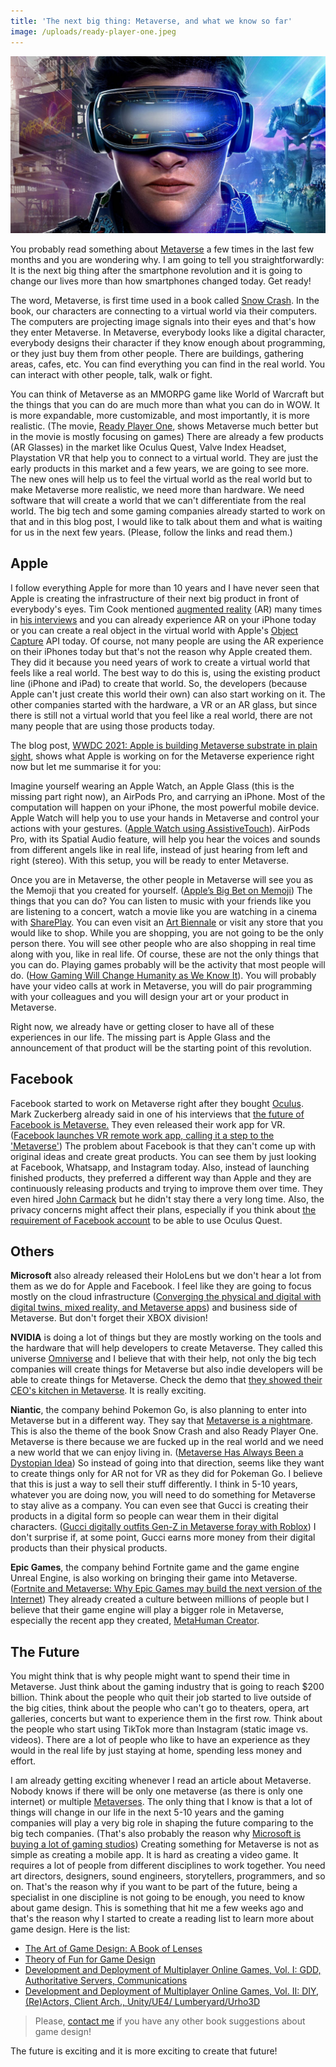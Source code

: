 ```yaml
---
title: 'The next big thing: Metaverse, and what we know so far'
image: /uploads/ready-player-one.jpeg
---
```


![The picture of Ready Player One main character](/uploads/ready-player-one.jpeg)


You probably read something about [Metaverse](https://tr.wikipedia.org/wiki/Metaverse) a few times in the last few months and you are wondering why. I am going to tell you straightforwardly: It is the next big thing after the smartphone revolution and it is going to change our lives more than how smartphones changed today. Get ready! 

The word, Metaverse, is first time used in a book called [Snow Crash](https://www.goodreads.com/book/show/40651883-snow-crash). In the book, our characters are connecting to a virtual world via their computers. The computers are projecting image signals into their eyes and that's how they enter Metaverse. In Metaverse, everybody looks like a digital character, everybody designs their character if they know enough about programming, or they just buy them from other people. There are buildings, gathering areas, cafes, etc. You can find everything you can find in the real world. You can interact with other people, talk, walk or fight. 

You can think of Metaverse as an MMORPG game like World of Warcraft but the things that you can do are much more than what you can do in WOW. It is more expandable, more customizable, and most importantly, it is more realistic. (The movie, [Ready Player One](https://www.imdb.com/title/tt1677720/), shows Metaverse much better but in the movie is mostly focusing on games) There are already a few products (AR Glasses) in the market like Oculus Quest, Valve Index Headset, Playstation VR that help you to connect to a virtual world. They are just the early products in this market and a few years, we are going to see more. The new ones will help us to feel the virtual world as the real world but to make Metaverse more realistic, we need more than hardware. We need software that will create a world that we can't differentiate from the real world. The big tech and some gaming companies already started to work on that and in this blog post, I would like to talk about them and what is waiting for us in the next few years. (Please, follow the links and read them.)


## Apple


I follow everything Apple for more than 10 years and I have never seen that Apple is creating the infrastructure of their next big product in front of everybody's eyes. Tim Cook mentioned [augmented reality](https://developer.apple.com/augmented-reality/) (AR) many times in [his interviews](https://www.theverge.com/platform/amp/21077484/apple-tim-cook-ar-augmented-reality) and you can already experience AR on your iPhone today or you can create a real object in the virtual world with Apple's [Object Capture](https://developer.apple.com/augmented-reality/object-capture/) API today. Of course, not many people are using the AR experience on their iPhones today but that's not the reason why Apple created them. They did it because you need years of work to create a virtual world that feels like a real world. The best way to do this is, using the existing product line (iPhone and iPad) to create that world. So, the developers (because Apple can't just create this world their own) can also start working on it. The other companies started with the hardware, a VR or an AR glass, but since there is still not a virtual world that you feel like a real world, there are not many people that are using those products today.

The blog post, [WWDC 2021: Apple is building Metaverse substrate in plain sight](https://www.codevoid.net/ruminations/2021/06/20/wwdc-2021-apple-Metaverse-plain-sight.html), shows what Apple is working on for the Metaverse experience right now but let me summarise it for you:

Imagine yourself wearing an Apple Watch, an Apple Glass (this is the missing part right now), an AirPods Pro, and carrying an iPhone. Most of the computation will happen on your iPhone, the most powerful mobile device. Apple Watch will help you to use your hands in Metaverse and control your actions with your gestures. ([Apple Watch using AssistiveTouch](https://www.apple.com/newsroom/2021/05/apple-previews-powerful-software-updates-designed-for-people-with-disabilities/)). AirPods Pro, with its Spatial Audio feature, will help you hear the voices and sounds from different angels like in real life, instead of just hearing from left and right (stereo). With this setup, you will be ready to enter Metaverse. 

Once you are in Metaverse, the other people in Metaverse will see you as the Memoji that you created for yourself. ([Apple’s Big Bet on Memoji](https://www.aboveavalon.com/notes/2021/8/23/apples-big-bet-on-memoji)) The things that you can do? You can listen to music with your friends like you are listening to a concert, watch a movie like you are watching in a cinema with [SharePlay](https://developer.apple.com/shareplay/). You can even visit an [Art Biennale](https://www.nrw-forum.de/en/exhibitions/ar-biennale) or visit any store that you would like to shop. While you are shopping, you are not going to be the only person there. You will see other people who are also shopping in real time along with you, like in real life. Of course, these are not the only things that you can do. Playing games probably will be the activity that most people will do. ([How Gaming Will Change Humanity as We Know It](https://www.bloomberg.com/opinion/articles/2021-09-04/how-gaming-will-change-humanity-as-we-know-it?utm_campaign=opinion&utm_medium=bd&utm_source=applenews)). You will probably have your video calls at work in Metaverse, you will do pair programming with your colleagues and you will design your art or your product in Metaverse.

Right now, we already have or getting closer to have all of these experiences in our life. The missing part is Apple Glass and the announcement of that product will be the starting point of this revolution. 


## Facebook

Facebook started to work on Metaverse right after they bought [Oculus](https://www.oculus.com). Mark Zuckerberg already said in one of his interviews that [the future of Facebook is Metaverse.](https://www.theverge.com/22588022/mark-zuckerberg-facebook-ceo-Metaverse-interview) They even released their work app for VR. ([Facebook launches VR remote work app, calling it a step to the 'Metaverse'](https://www.reuters.com/technology/facebook-launches-vr-remote-work-app-calling-it-step-Metaverse-2021-08-19/)) The problem about Facebook is that they can't come up with original ideas and create great products. You can see them by just looking at Facebook, Whatsapp, and Instagram today. Also, instead of launching finished products, they preferred a different way than Apple and they are continuously releasing products and trying to improve them over time. They even hired [John Carmack](https://en.wikipedia.org/wiki/John_Carmack) but he didn't stay there a very long time. Also, the privacy concerns might affect their plans, especially if you think about [the requirement of Facebook account](https://www.theverge.com/2020/8/19/21375118/oculus-facebook-account-login-data-privacy-controversy-developers-competition) to be able to use Oculus Quest.


## Others

**Microsoft** also already released their HoloLens but we don't hear a lot from them as we do for Apple and Facebook. I feel like they are going to focus mostly on the cloud infrastructure ([Converging the physical and digital with digital twins, mixed reality, and Metaverse apps](https://azure.microsoft.com/en-in/blog/converging-the-physical-and-digital-with-digital-twins-mixed-reality-and-Metaverse-apps/)) and business side of Metaverse. But don't forget their XBOX division!

**NVIDIA** is doing a lot of things but they are mostly working on the tools and the hardware that will help developers to create Metaverse. They called this universe [Omniverse](https://www.nvidia.com/en-us/omniverse/) and I believe that with their help, not only the big tech companies will create things for Metaverse but also indie developers will be able to create things for Metaverse. Check the demo that [they showed their CEO's kitchen in Metaverse](https://blogs.nvidia.com/blog/2021/08/11/omniverse-making-of-gtc/). It is really exciting.

**Niantic**, the company behind Pokemon Go, is also planning to enter into Metaverse but in a different way. They say that [Metaverse is a nightmare](https://nianticlabs.com/blog/real-world-Metaverse/). This is also the theme of the book Snow Crash and also Ready Player One. Metaverse is there because we are fucked up in the real world and we need a new world that we can enjoy living in. ([Metaverse Has Always Been a Dystopian Idea](https://www.vice.com/en/article/v7eqbb/the-Metaverse-has-always-been-a-dystopia)) So instead of going into that direction, seems like they want to create things only for AR not for VR as they did for Pokeman Go. I believe that this is just a way to sell their stuff differently. I think in 5-10 years, whatever you are doing now, you will need to do something for Metaverse to stay alive as a company. You can even see that Gucci is creating their products in a digital form so people can wear them in their digital characters. ([Gucci digitally outfits Gen-Z in Metaverse foray with Roblox](https://apnews.com/article/gucci-roblox-76339d10f139e9b0d39761bd8426c11e)) I don't surprise if, at some point, Gucci earns more money from their digital products than their physical products. 

**Epic Games**, the company behind Fortnite game and the game engine Unreal Engine, is also working on bringing their game into Metaverse. ([Fortnite and Metaverse: Why Epic Games may build the next version of the Internet](https://www.washingtonpost.com/video-games/2020/04/17/fortnite-Metaverse-new-internet/)) They already created a culture between millions of people but I believe that their game engine will play a bigger role in Metaverse, especially the recent app they created, [MetaHuman Creator](https://www.unrealengine.com/en-US/digital-humans).


## The Future

You might think that is why people might want to spend their time in Metaverse. Just think about the gaming industry that is going to reach $200 billion. Think about the people who quit their job started to live outside of the big cities, think about the people who can't go to theaters, opera, art galleries, concerts but want to experience them in the first row. Think about the people who start using TikTok more than Instagram (static image vs. videos). There are a lot of people who like to have an experience as they would in the real life by just staying at home, spending less money and effort.

I am already getting exciting whenever I read an article about Metaverse. Nobody knows if there will be only one metaverse (as there is only one internet) or multiple [Metaverses](https://stratechery.com/2021/Metaverses/). The only thing that I know is that a lot of things will change in our life in the next 5-10 years and the gaming companies will play a very big role in shaping the future comparing to the big tech companies. (That's also probably the reason why [Microsoft is buying a lot of gaming studios](https://www.thegamer.com/xbox-studios-games-list/)) Creating something for Metaverse is not as simple as creating a mobile app. It is hard as creating a video game. It requires a lot of people from different disciplines to work together. You need art directors, designers, sound engineers, storytellers, programmers, and so on. That's the reason why if you want to be part of the future, being a specialist in one discipline is not going to be enough, you need to know about game design. This is something that hit me a few weeks ago and that's the reason why I started to create a reading list to learn more about game design. Here is the list:

- [The Art of Game Design: A Book of Lenses](https://www.amazon.de/-/en/dp/1138632058/)
- [Theory of Fun for Game Design](https://www.amazon.de/-/en/dp/1449363210/)
- [Development and Deployment of Multiplayer Online Games, Vol. I: GDD, Authoritative Servers, Communications](https://www.amazon.de/-/en/dp/3903213063/)
- [Development and Deployment of Multiplayer Online Games, Vol. II: DIY, (Re)Actors, Client Arch., Unity/UE4/ Lumberyard/Urho3D](https://www.amazon.de/dp/3903213160)

> Please, [contact me](http://mertbulan.com/contact/) if you have any other book suggestions about game design!

The future is exciting and it is more exciting to create that future!
